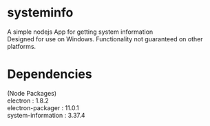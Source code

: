 # systeminfo
  A simple nodejs App for getting system information  
  Designed for use on Windows. Functionality not guaranteed on other platforms.

# Dependencies
  (Node Packages)  
  electron : 1.8.2  
  electron-packager : 11.0.1  
  system-information : 3.37.4  
